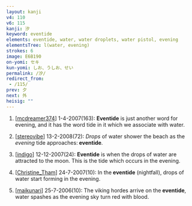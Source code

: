 ```yaml
---
layout: kanji
v4: 110
v6: 115
kanji: 汐
keyword: eventide
elements: eventide, water, water droplets, water pistol, evening
elementsTree: l(water, evening)
strokes: 6
image: E6B190
on-yomi: セキ
kun-yomi: しお、うしお、せい
permalink: /汐/
redirect_from:
 - /115/
prev: 夕
next: 外
heisig: ""
---
```


1) [<a href="http://kanji.koohii.com/profile/mcdreamer374">mcdreamer374</a>] 1-4-2007(163): <strong>Eventide</strong> is just another word for evening, and it has the word tide in it which we associate with water.

2) [<a href="http://kanji.koohii.com/profile/stereovibe">stereovibe</a>] 13-2-2008(72): <em>Drops</em> of water shower the beach as the <em>evening</em> tide approaches:<strong> eventide</strong>.

3) [<a href="http://kanji.koohii.com/profile/indigo">indigo</a>] 12-12-2007(24): <strong>Eventide</strong> is when the drops of water are attracted to the moon. This is the tide which occurs in the evening.

4) [<a href="http://kanji.koohii.com/profile/Christine_Tham">Christine_Tham</a>] 24-7-2007(10): In the<strong> eventide</strong> (nightfall), drops of water start forming in the evening.

5) [<a href="http://kanji.koohii.com/profile/maikunari">maikunari</a>] 25-7-2006(10): The viking hordes arrive on the<strong> eventide</strong>, water spashes as the evening sky turn red with blood.

